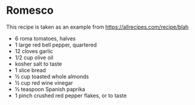 

# Romesco

This recipe is taken as an example from https://allrecipes.com/recipe/blah

- 6 roma tomatoes, halves
- 1 large red bell pepper, quartered
- 12 cloves garlic
- 1/2 cup olive oil 
- kosher salt to taste
- 1 slice bread
- ½ cup toasted whole almonds
- ½ cup red wine vinegar
- ½ teaspoon Spanish paprika
- 1 pinch crushed red pepper flakes, or to taste
